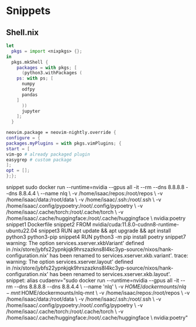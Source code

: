 # Snippets


## Shell.nix

```nix
let
  pkgs = import <nixpkgs> {};
in
  pkgs.mkShell {
    packages = with pkgs; [
      (python3.withPackages (
	ps: with ps; [
	  numpy
	  odfpy
	  pandas
	]
      ))
      jupyter
    ];
  }
```

```nix
neovim.package = neovim-nightly.override {
configure = {
packages.myPlugins = with pkgs.vimPlugins; {
start = [
vim-go # already packaged plugin
easygrep # custom package
];
opt = [];
};};

``` 


snippet sudo docker run --runtime=nvidia --gpus all -it --rm --dns 8.8.8.8 --dns 8.8.4.4 \ --name nlq \ -v /home/isaac/repos:/root/repos \ -v /home/isaac/data:/root/data \ -v /home/isaac/.ssh:/root/.ssh \ -v /home/isaac/.config/pypoetry:/root/.config/pypoetry \ -v /home/isaac/.cache/torch:/root/.cache/torch \ -v /home/isaac/.cache/huggingface:/root/.cache/huggingface \ nvidia:poetry
snippet1 Dockerfile
snippet2 FROM nvidia/cuda:11.8.0-cudnn8-runtime-ubuntu22.04
snippet3 RUN apt update && apt upgrade && apt install python3 python3-pip
snippet4 RUN python3 -m pip install poetry
snippet7 warning: The option services.xserver.xkbVariant' defined in /nix/store/jybfs22ypnkjqk9hrszazkns8l4kc3yp-source/nixos/hank-configuration.nix' has been renamed to services.xserver.xkb.variant'. trace: warning: The option services.xserver.layout' defined in /nix/store/jybfs22ypnkjqk9hrszazkns8l4kc3yp-source/nixos/hank-configuration.nix' has been renamed to services.xserver.xkb.layout'.
snippet: alias cudaenv="sudo docker run --runtime=nvidia --gpus all -it --rm --dns 8.8.8.8 --dns 8.8.4.4 \ --name 'nlq' \ -v $HOME/dockermounts/nlq-mnt:$HOME/dockermounts/nlq-mnt \ -v /home/isaac/repos:/root/repos \ -v /home/isaac/data:/root/data \ -v /home/isaac/.ssh:/root/.ssh \ -v /home/isaac/.config/pypoetry:/root/.config/pypoetry \ -v /home/isaac/.cache/torch:/root/.cache/torch \ -v /home/isaac/.cache/huggingface:/root/.cache/huggingface \ nvidia:poetry"
